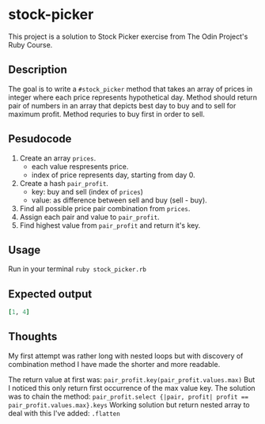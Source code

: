 # stock-picker
This project is a solution to Stock Picker exercise from The Odin Project's Ruby Course.

## Description
The goal is to write a `#stock_picker` method that takes an array of prices in integer where each price represents hypothetical day. Method should return pair of numbers in an array that depicts best day to buy and to sell for maximum profit. Method requries to buy first in order to sell. 

## Pesudocode
1. Create an array `prices`.
    - each value respresents price.
    - index of price represents day, starting from day 0.
2. Create a hash `pair_profit`.
    - key: buy and sell (index of `prices`)
    - value: as difference between sell and buy (sell - buy).
3. Find all possible price pair combination from `prices`.
4. Assign each pair and value to `pair_profit`.
5. Find highest value from `pair_profit` and return it's key. 

## Usage
Run in your terminal `ruby stock_picker.rb`

## Expected output
```ruby
[1, 4]
```

## Thoughts
My first attempt was rather long with nested loops but with discovery of combination method I have made the shorter and more readable. 

The return value at first was:
`pair_profit.key(pair_profit.values.max)`
But I noticed this only return first occurrence of the max value key. The solution was to chain the method:
`pair_profit.select {|pair, profit| profit == pair_profit.values.max}.keys`
Working solution but return nested array to deal with this I've added:
`.flatten`



